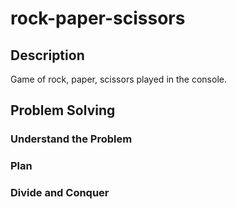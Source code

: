 # rock-paper-scissors
## Description
Game of rock, paper, scissors played in the console.
## Problem Solving
### Understand the Problem
### Plan
### Divide and Conquer